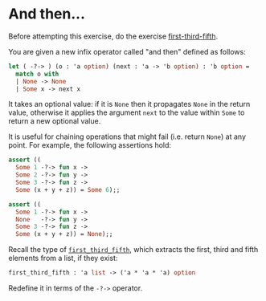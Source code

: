 # And then...

Before attempting this exercise, do the exercise [first-third-fifth](../first-third-fifth/README.md).

You are given a new infix operator called "and then" defined as follows:

```ocaml
let ( -?-> ) (o : 'a option) (next : 'a -> 'b option) : 'b option =
  match o with
  | None -> None
  | Some x -> next x
```

It takes an optional value: if it is `None` then it propagates `None` in the return value, otherwise it applies the argument `next` to the value within `Some` to return a new optional value.

It is useful for chaining operations that might fail (i.e. return `None`) at any point. For example, the following assertions hold:

```ocaml
assert ((
  Some 1 -?-> fun x ->
  Some 2 -?-> fun y ->
  Some 3 -?-> fun z ->
  Some (x + y + z)) = Some 6);;

assert ((
  Some 1 -?-> fun x ->
  None   -?-> fun y ->
  Some 3 -?-> fun z ->
  Some (x + y + z)) = None);;
```

Recall the type of [`first_third_fifth`](../first-third-fifth/README.md), which extracts the first, third and fifth elements from a list, if they exist:
```ocaml
first_third_fifth : 'a list -> ('a * 'a * 'a) option 
```
Redefine it in terms of the `-?->` operator.
